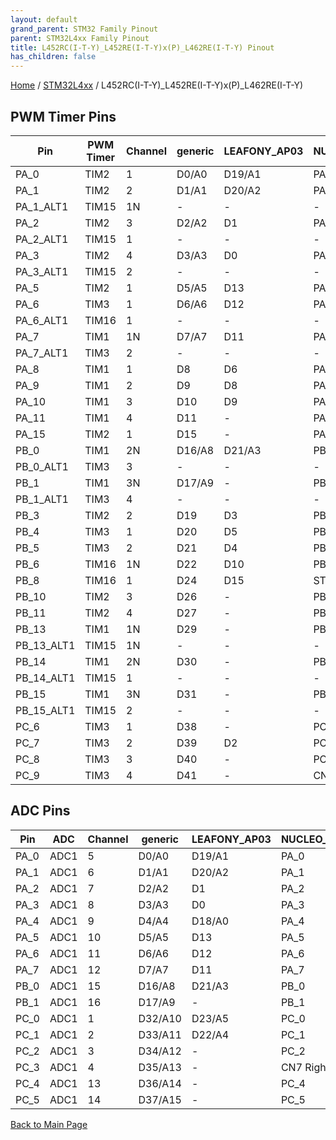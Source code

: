 ```yaml
---
layout: default
grand_parent: STM32 Family Pinout
parent: STM32L4xx Family Pinout
title: L452RC(I-T-Y)_L452RE(I-T-Y)x(P)_L462RE(I-T-Y) Pinout
has_children: false
---
```


[Home](../../index) / [STM32L4xx](../index) / L452RC(I-T-Y)_L452RE(I-T-Y)x(P)_L462RE(I-T-Y)

## PWM Timer Pins

| Pin | PWM Timer | Channel | generic | LEAFONY_AP03 | NUCLEO_L452RE |
| --- | --- | --- | --- | --- | --- |
| PA_0 | TIM2 | 1 | D0/A0 | D19/A1 | PA_0 |
| PA_1 | TIM2 | 2 | D1/A1 | D20/A2 | PA_1 |
| PA_1_ALT1 | TIM15 | 1N | - | - | - |
| PA_2 | TIM2 | 3 | D2/A2 | D1 | PA_2 |
| PA_2_ALT1 | TIM15 | 1 | - | - | - |
| PA_3 | TIM2 | 4 | D3/A3 | D0 | PA_3 |
| PA_3_ALT1 | TIM15 | 2 | - | - | - |
| PA_5 | TIM2 | 1 | D5/A5 | D13 | PA_5 |
| PA_6 | TIM3 | 1 | D6/A6 | D12 | PA_6 |
| PA_6_ALT1 | TIM16 | 1 | - | - | - |
| PA_7 | TIM1 | 1N | D7/A7 | D11 | PA_7 |
| PA_7_ALT1 | TIM3 | 2 | - | - | - |
| PA_8 | TIM1 | 1 | D8 | D6 | PA_8 |
| PA_9 | TIM1 | 2 | D9 | D8 | PA_9 |
| PA_10 | TIM1 | 3 | D10 | D9 | PA_10 |
| PA_11 | TIM1 | 4 | D11 | - | PA_11 |
| PA_15 | TIM2 | 1 | D15 | - | PA_15 |
| PB_0 | TIM1 | 2N | D16/A8 | D21/A3 | PB_0 |
| PB_0_ALT1 | TIM3 | 3 | - | - | - |
| PB_1 | TIM1 | 3N | D17/A9 | - | PB_1 |
| PB_1_ALT1 | TIM3 | 4 | - | - | - |
| PB_3 | TIM2 | 2 | D19 | D3 | PB_3 |
| PB_4 | TIM3 | 1 | D20 | D5 | PB_4 |
| PB_5 | TIM3 | 2 | D21 | D4 | PB_5 |
| PB_6 | TIM16 | 1N | D22 | D10 | PB_6 |
| PB_8 | TIM16 | 1 | D24 | D15 | ST Morpho |
| PB_10 | TIM2 | 3 | D26 | - | PB_10 |
| PB_11 | TIM2 | 4 | D27 | - | PB_11 |
| PB_13 | TIM1 | 1N | D29 | - | PB_13 |
| PB_13_ALT1 | TIM15 | 1N | - | - | - |
| PB_14 | TIM1 | 2N | D30 | - | PB_14 |
| PB_14_ALT1 | TIM15 | 1 | - | - | - |
| PB_15 | TIM1 | 3N | D31 | - | PB_15 |
| PB_15_ALT1 | TIM15 | 2 | - | - | - |
| PC_6 | TIM3 | 1 | D38 | - | PC_6 |
| PC_7 | TIM3 | 2 | D39 | D2 | PC_7 |
| PC_8 | TIM3 | 3 | D40 | - | PC_8 |
| PC_9 | TIM3 | 4 | D41 | - | CN10 Right side |


## ADC Pins

| Pin | ADC | Channel | generic | LEAFONY_AP03 | NUCLEO_L452RE |
| --- | --- | --- | --- | --- | --- |
| PA_0 | ADC1 | 5 | D0/A0 | D19/A1 | PA_0 |
| PA_1 | ADC1 | 6 | D1/A1 | D20/A2 | PA_1 |
| PA_2 | ADC1 | 7 | D2/A2 | D1 | PA_2 |
| PA_3 | ADC1 | 8 | D3/A3 | D0 | PA_3 |
| PA_4 | ADC1 | 9 | D4/A4 | D18/A0 | PA_4 |
| PA_5 | ADC1 | 10 | D5/A5 | D13 | PA_5 |
| PA_6 | ADC1 | 11 | D6/A6 | D12 | PA_6 |
| PA_7 | ADC1 | 12 | D7/A7 | D11 | PA_7 |
| PB_0 | ADC1 | 15 | D16/A8 | D21/A3 | PB_0 |
| PB_1 | ADC1 | 16 | D17/A9 | - | PB_1 |
| PC_0 | ADC1 | 1 | D32/A10 | D23/A5 | PC_0 |
| PC_1 | ADC1 | 2 | D33/A11 | D22/A4 | PC_1 |
| PC_2 | ADC1 | 3 | D34/A12 | - | PC_2 |
| PC_3 | ADC1 | 4 | D35/A13 | - | CN7 Right Side |
| PC_4 | ADC1 | 13 | D36/A14 | - | PC_4 |
| PC_5 | ADC1 | 14 | D37/A15 | - | PC_5 |


[Back to Main Page](../../index)